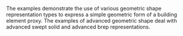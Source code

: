 The examples demonstrate the use of various geometric shape representation types to express a simple geometric form of a building element proxy. The examples of advanced geometric shape deal with advanced swept solid and advanced brep representations.